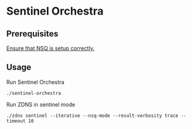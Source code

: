 # Sentinel Orchestra

## Prerequisites
[Ensure that NSQ is setup correctly.](https://github.com/gakiwate/sentinel-deployment)

## Usage
Run Sentinel Orchestra

	./sentinel-orchestra

Run ZDNS in sentinel mode

	./zdns sentinel --iterative --nsq-mode --result-verbosity trace --timeout 10

